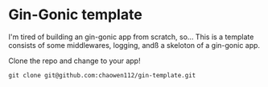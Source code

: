 # Gin-Gonic template

I'm tired of building an gin-gonic app from scratch, so...
This is a template consists of some middlewares, logging, andß a
skeloton of a gin-gonic app. 

Clone the repo and change to your app!

`git clone git@github.com:chaowen112/gin-template.git`